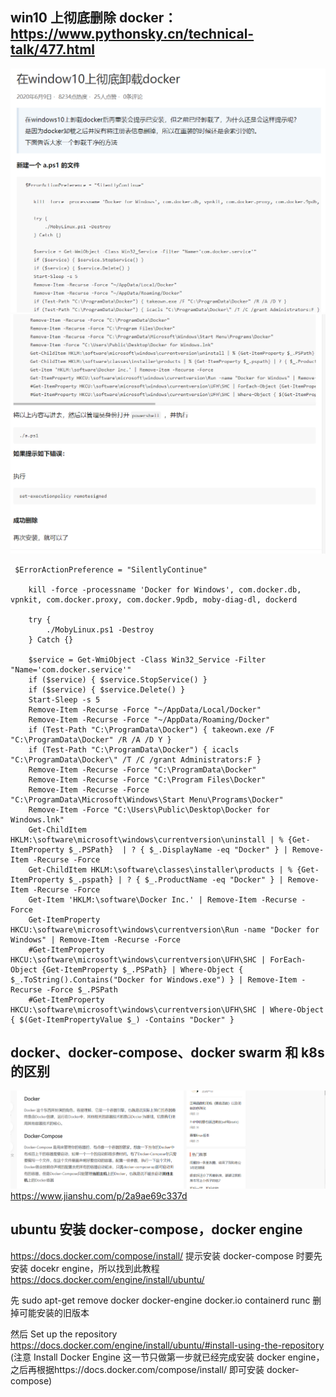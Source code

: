 ## win10 上彻底删除 docker：https://www.pythonsky.cn/technical-talk/477.html

![](./img/2022-01-08-16-12-33.png)
![](./img/2022-01-08-16-12-48.png)

```
 $ErrorActionPreference = "SilentlyContinue"

    kill -force -processname 'Docker for Windows', com.docker.db, vpnkit, com.docker.proxy, com.docker.9pdb, moby-diag-dl, dockerd

    try {
        ./MobyLinux.ps1 -Destroy
    } Catch {}

    $service = Get-WmiObject -Class Win32_Service -Filter "Name='com.docker.service'"
    if ($service) { $service.StopService() }
    if ($service) { $service.Delete() }
    Start-Sleep -s 5
    Remove-Item -Recurse -Force "~/AppData/Local/Docker"
    Remove-Item -Recurse -Force "~/AppData/Roaming/Docker"
    if (Test-Path "C:\ProgramData\Docker") { takeown.exe /F "C:\ProgramData\Docker" /R /A /D Y }
    if (Test-Path "C:\ProgramData\Docker") { icacls "C:\ProgramData\Docker\" /T /C /grant Administrators:F }
    Remove-Item -Recurse -Force "C:\ProgramData\Docker"
    Remove-Item -Recurse -Force "C:\Program Files\Docker"
    Remove-Item -Recurse -Force "C:\ProgramData\Microsoft\Windows\Start Menu\Programs\Docker"
    Remove-Item -Force "C:\Users\Public\Desktop\Docker for Windows.lnk"
    Get-ChildItem HKLM:\software\microsoft\windows\currentversion\uninstall | % {Get-ItemProperty $_.PSPath}  | ? { $_.DisplayName -eq "Docker" } | Remove-Item -Recurse -Force
    Get-ChildItem HKLM:\software\classes\installer\products | % {Get-ItemProperty $_.pspath} | ? { $_.ProductName -eq "Docker" } | Remove-Item -Recurse -Force
    Get-Item 'HKLM:\software\Docker Inc.' | Remove-Item -Recurse -Force
    Get-ItemProperty HKCU:\software\microsoft\windows\currentversion\Run -name "Docker for Windows" | Remove-Item -Recurse -Force
    #Get-ItemProperty HKCU:\software\microsoft\windows\currentversion\UFH\SHC | ForEach-Object {Get-ItemProperty $_.PSPath} | Where-Object { $_.ToString().Contains("Docker for Windows.exe") } | Remove-Item -Recurse -Force $_.PSPath
    #Get-ItemProperty HKCU:\software\microsoft\windows\currentversion\UFH\SHC | Where-Object { $(Get-ItemPropertyValue $_) -Contains "Docker" }
```

## docker、docker-compose、docker swarm 和 k8s 的区别

![](./img/2022-04-17-16-28-27.png)  
https://www.jianshu.com/p/2a9ae69c337d

## ubuntu 安装 docker-compose，docker engine

https://docs.docker.com/compose/install/ 提示安装 docker-compose 时要先安装 docekr engine，所以找到此教程 https://docs.docker.com/engine/install/ubuntu/

先 sudo apt-get remove docker docker-engine docker.io containerd runc 删掉可能安装的旧版本

然后 Set up the repository https://docs.docker.com/engine/install/ubuntu/#install-using-the-repository (注意 Install Docker Engine 这一节只做第一步就已经完成安装 docker engine，之后再根据https://docs.docker.com/compose/install/ 即可安装 docker-compose)
